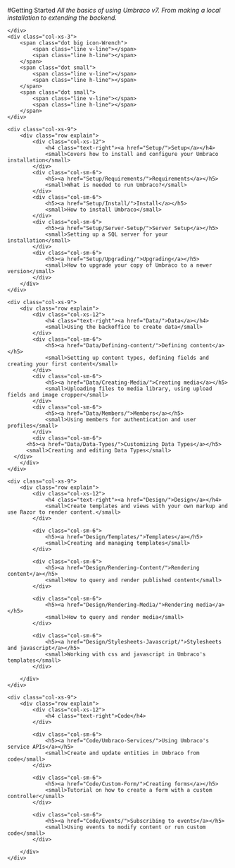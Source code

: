 #Getting Started
*All the basics of using Umbraco v7. From making a local installation to extending the backend.*

<div class="row implementation">
	<div class="col-sm-12"></div>
</div>

<div class="row">
	<div class="col-xs-3 point">

	</div>
	<div class="col-xs-3">
		<span class="dot big icon-Wrench">
			<span class="line v-line"></span>
			<span class="line h-line"></span>
		</span>
		<span class="dot small">
			<span class="line v-line"></span>
			<span class="line h-line"></span>
		</span>
		<span class="dot small">
			<span class="line v-line"></span>
			<span class="line h-line"></span>
		</span>
	</div>

	<div class="col-xs-9">
		<div class="row explain">
			<div class="col-xs-12">
				<h4 class="text-right"><a href="Setup/">Setup</a></h4>
				<small>Covers how to install and configure your Umbraco installation</small>
			</div>
			<div class="col-sm-6">
				<h5><a href="Setup/Requirements/">Requirements</a></h5>
				<small>What is needed to run Umbraco?</small>
			</div>
			<div class="col-sm-6">
				<h5><a href="Setup/Install/">Install</a></h5>
				<small>How to install Umbraco</small>
			</div>
			<div class="col-sm-6">
				<h5><a href="Setup/Server-Setup/">Server Setup</a></h5>
				<small>Setting up a SQL server for your installation</small>
			</div>
			<div class="col-sm-6">
				<h5><a href="Setup/Upgrading/">Upgrading</a></h5>
				<small>How to upgrade your copy of Umbraco to a newer version</small>
			</div>
		</div>
	</div>
</div>

<div class="row">
	<div class="col-xs-3">
		<span class="dot big  icon-untitled">
			<span class="line v-line top"></span>
			<span class="line v-line"></span>
			<span class="line h-line"></span>
		</span>
		<span class="dot small">
			<span class="line v-line"></span>
			<span class="line h-line"></span>
		</span>
		<span class="dot small">
			<span class="line v-line"></span>
			<span class="line h-line"></span>
		</span>
	</div>

	<div class="col-xs-9">
		<div class="row explain">
			<div class="col-xs-12">
				<h4 class="text-right"><a href="Data/">Data</a></h4>
				<small>Using the backoffice to create data</small>
			</div>
			<div class="col-sm-6">
				<h5><a href="Data/Defining-content/">Defining content</a></h5>
				<small>Setting up content types, defining fields and creating your first content</small>
			</div>
			<div class="col-sm-6">
				<h5><a href="Data/Creating-Media/">Creating media</a></h5>
				<small>Uploading files to media library, using upload fields and image cropper</small>
			</div>
			<div class="col-sm-6">
				<h5><a href="Data/Members/">Members</a></h5>
				<small>Using members for authentication and user profiles</small>
			</div>
			<div class="col-sm-6">
          <h5><a href="Data/Data-Types/">Customizing Data Types</a></h5>
          <small>Creating and editing Data Types</small>
      </div>
		</div>
	</div>
</div>

<div class="row">
	<div class="col-xs-3">
		<span class="dot big icon-Palette">
			<span class="line v-line top"></span>
			<span class="line v-line"></span>
			<span class="line h-line"></span>
		</span>
		<span class="dot small">
			<span class="line v-line"></span>
			<span class="line h-line"></span>
		</span>
		<span class="dot small">
			<span class="line v-line"></span>
			<span class="line h-line"></span>
		</span>
	</div>

	<div class="col-xs-9">
		<div class="row explain">
			<div class="col-xs-12">
				<h4 class="text-right"><a href="Design/">Design</a></h4>
				<small>Create templates and views with your own markup and use Razor to render content.</small>
			</div>

			<div class="col-sm-6">
				<h5><a href="Design/Templates/">Templates</a></h5>
				<small>Creating and managing templates</small>
			</div>

			<div class="col-sm-6">
				<h5><a href="Design/Rendering-Content/">Rendering content</a></h5>
				<small>How to query and render published content</small>
			</div>

			<div class="col-sm-6">
				<h5><a href="Design/Rendering-Media/">Rendering media</a></h5>
				<small>How to query and render media</small>
			</div>

			<div class="col-sm-6">
				<h5><a href="Design/Stylesheets-Javascript/">Stylesheets and javascript</a></h5>
				<small>Working with css and javascript in Umbraco's templates</small>
			</div>

		</div>
	</div>
</div>

<div class="row">
	<div class="col-xs-3">
		<span class="dot big icon-Code">
			<span class="line v-line top"></span>
			<span class="line v-line"></span>
			<span class="line h-line"></span>
		</span>
		<span class="dot small">
			<span class="line v-line"></span>
			<span class="line h-line"></span>
		</span>
		<span class="dot small">
			<span class="line h-line"></span>
		</span>
	</div>

	<div class="col-xs-9">
		<div class="row explain">
			<div class="col-xs-12">
				<h4 class="text-right">Code</h4>
			</div>

			<div class="col-sm-6">
				<h5><a href="Code/Umbraco-Services/">Using Umbraco's service APIs</a></h5>
				<small>Create and update entities in Umbraco from code</small>
			</div>

			<div class="col-sm-6">
				<h5><a href="Code/Custom-Form/">Creating forms</a></h5>
				<small>Tutorial on how to create a form with a custom controller</small>
			</div>

			<div class="col-sm-6">
				<h5><a href="Code/Events/">Subscribing to events</a></h5>
				<small>Using events to modify content or run custom code</small>
			</div>

		</div>
	</div>
</div>

